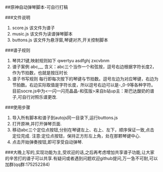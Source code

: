 ##原神自动弹琴脚本-可自行打稿

###文件说明
1.  score.js 该文件为谱子
2.  music.js 该文件为读谱弹琴脚本
3.  buttons.js 该文件为悬浮窗,琴键对齐,开关控制脚本

###谱子规则
1.  琴共21键,映射规则如下
   qwertyu
   asdfghj
   zxcvbnm
2.  谱子案例
   abc,__
   含义：abc三个当作一个和弦按，逗号右边根据字符长度2，作为节拍数，也就是按压时长
3.  谱子书写规则
   每行即每次按下的琴键与节拍数。逗号左边为对应琴键，右边为节拍数。右边实际取值是字符长度，所以逗号右边可以是-_0-9等各种字符。目前socre.js中为<一闪一闪亮晶晶-和弦版>来自b站up主：斯巴达酸奶的谱子,可自行对照乐谱更改.

###使用步骤
1.  导入所有脚本和谱子到autojs同一目录下,运行buttons.js
2.  打开原神,并打开弹琴页面.
3.  移动abc三个定位点按钮,分别在琴键左上、右上、左下，顺序保证一致,点击定位完成.
注意:定位点按钮，保持正方形左上角，处在那颗琴键中心.
4.  点击开始弹奏按钮,即可享受自动弹琴.
     
###大晚上写的,实现功能为主,受欢迎的话,之后再考虑增加共享谱子功能,让大家的辛苦打的谱子可以共享.有疑问或者遇到问题欢迎github提问,万一急不可耐,可以加群(qq群:175252284) 



